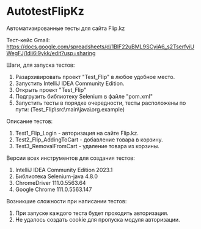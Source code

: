 # AutotestFlipKz
Автоматизированные тесты для сайта Flip.kz

Тест-кейс Gmail: https://docs.google.com/spreadsheets/d/1BlF22uBML9SCyiA6_s2TserfyiUWegFJj1dii6i9ykk/edit?usp=sharing

 Шаги, для запуска тестов:
  1. Разархивировать проект "Test_Flip" в любое удобное место.
  2. Запустить IntelliJ IDEA Community Edition. 
  3. Открыть проект "Test_Flip" 
  4. Подгрузить библиотеку Selenium в файле "pom.xml"
  5. Запустить тесты в порядке очередности, тесты расположены по пути: (Test_Flip\src\main\java\org.example)
 
 Описание тестов:
  1. Test1_Flip_Login - авторизация на сайте Flip.kz.
  2. Test2_Flip_AddingToСart - добавление товара в корзину.
  3. Test3_RemovalFromCart - удаление товара из корзины.

  
 Версии всех инструментов для создания тестов:
   1. IntelliJ IDEA Community Edition 2023.1
   2. Библиотека Selenium-java 4.8.0 
   3. ChromeDriver 111.0.5563.64
   4. Google Chrome 111.0.5563.147
   
 Возникшие сложности при написании тестов:
   1. При запуске каждого теста будет проходить авторизация.
   2. Не удалось создать cookie для пропуска модуля авторизации.
